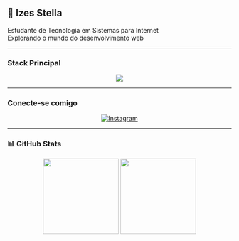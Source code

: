 ## 🌸 **Izes Stella**  
Estudante de Tecnologia em Sistemas para Internet  
Explorando o mundo do desenvolvimento web  


---

### **Stack Principal**

<p align="center">
  <img src="https://skillicons.dev/icons?i=php,laravel,vue,js,html,css" />
</p>

---

### **Conecte-se comigo**

<p align="center">
  <a href="https://www.instagram.com/izesstella" target="_blank">
    <img src="https://img.shields.io/badge/-Instagram-%23E4405F?style=for-the-badge&logo=instagram&logoColor=white" alt="Instagram"/>
  </a>
</p>

---

### 📊 **GitHub Stats**

<p align="center">
  <img height="170em" src="https://github-readme-stats.vercel.app/api?username=IzesStella&show_icons=true&theme=tokyonight&hide_border=true&bg_color=0d1117&icon_color=E4405F&title_color=E4405F"/>
  <img height="170em" src="https://github-readme-stats.vercel.app/api/top-langs/?username=IzesStella&layout=compact&theme=tokyonight&hide_border=true&bg_color=0d1117&title_color=E4405F"/>
</p>

